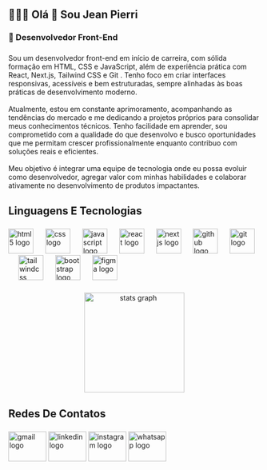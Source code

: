 <h2 align="left">🧑🏿‍💻 Olá 👋 Sou Jean Pierri</h2>

###

<h3 align="left">💼 Desenvolvedor Front-End</h3>

###

<p align="left">Sou um desenvolvedor front-end em início de carreira, com sólida formação em HTML, CSS e JavaScript, além de experiência prática com React, Next.js, Tailwind CSS e Git . Tenho foco em criar interfaces responsivas, acessíveis e bem estruturadas, sempre alinhadas às boas práticas de desenvolvimento moderno.<br><br>Atualmente, estou em constante aprimoramento, acompanhando as tendências do mercado e me dedicando a projetos próprios para consolidar meus conhecimentos técnicos. Tenho facilidade em aprender, sou comprometido com a qualidade do que desenvolvo e busco oportunidades que me permitam crescer profissionalmente enquanto contribuo com soluções reais e eficientes.<br><br>Meu objetivo é integrar uma equipe de tecnologia onde eu possa evoluir como desenvolvedor, agregar valor com minhas habilidades e colaborar ativamente no desenvolvimento de produtos impactantes.</p>

###

<h2 align="left">Linguagens E Tecnologias</h2>

###

<div align="left">
  <img src="https://skillicons.dev/icons?i=html" height="50" alt="html5 logo"  />
  <img width="16" />
  <img src="https://skillicons.dev/icons?i=css" height="50" alt="css logo"  />
  <img width="16" />
  <img src="https://skillicons.dev/icons?i=js" height="50" alt="javascript logo"  />
  <img width="16" />
  <img src="https://skillicons.dev/icons?i=react" height="50" alt="react logo"  />
  <img width="16" />
  <img src="https://skillicons.dev/icons?i=nextjs" height="50" alt="nextjs logo"  />
  <img width="16" />
  <img src="https://skillicons.dev/icons?i=github" height="50" alt="github logo"  />
  <img width="16" />
  <img src="https://skillicons.dev/icons?i=git" height="50" alt="git logo"  />
  <img width="16" />
  <img src="https://skillicons.dev/icons?i=tailwind" height="50" alt="tailwindcss logo"  />
  <img width="16" />
  <img src="https://skillicons.dev/icons?i=bootstrap" height="50" alt="bootstrap logo"  />
  <img width="16" />
  <img src="https://skillicons.dev/icons?i=figma" height="50" alt="figma logo"  />
</div>

###

<div align="center">
  <img src="https://github-readme-stats.vercel.app/api?username=JeanPierri08&hide_title=false&hide_rank=false&show_icons=true&include_all_commits=true&count_private=true&disable_animations=false&theme=bear&locale=pt-br&hide_border=false&order=1" height="200" alt="stats graph"  />
</div>

###

###

<h2 align="left">Redes De Contatos</h2>

###

<div align="left">
  <img src="https://raw.githubusercontent.com/maurodesouza/profile-readme-generator/master/src/assets/icons/social/gmail/default.svg" width="76" height="60" alt="gmail logo"  />
  <img src="https://raw.githubusercontent.com/maurodesouza/profile-readme-generator/master/src/assets/icons/social/linkedin/default.svg" width="76" height="60" alt="linkedin logo"  />
  <img src="https://raw.githubusercontent.com/maurodesouza/profile-readme-generator/master/src/assets/icons/social/instagram/default.svg" width="76" height="60" alt="instagram logo"  />
  <img src="https://raw.githubusercontent.com/maurodesouza/profile-readme-generator/master/src/assets/icons/social/whatsapp/default.svg" width="76" height="60" alt="whatsapp logo"  />
</div>
